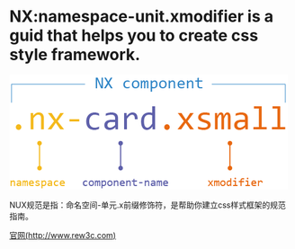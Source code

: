 # NX:namespace-unit.xmodifier is a guid that helps you to create css style framework.
  
  
![image](https://github.com/rew3c/NUX/blob/master/logo.png)  
  
  
NUX规范是指：命名空间-单元.x前缀修饰符，是帮助你建立css样式框架的规范指南。

[官网(http://www.rew3c.com)](http://www.rew3c.com)
